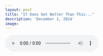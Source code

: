 ```yaml
---
layout: post
title: "It Does Get Better Than This..."
description: 'December 1, 2024'
image:
---
```


<audio controls>
  <source src="assets/audio/fbc_2024-12-01_sermon.mp3" type="audio/mp3">
Your browser does not support the audio element.
</audio>
